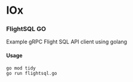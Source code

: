 # IOx 
### FlightSQL GO
Example gRPC Flight SQL API client using golang

#### Usage
```
go mod tidy
go run flightsql.go
```

